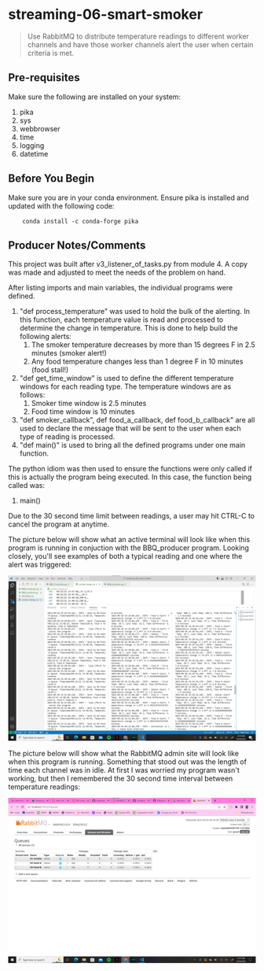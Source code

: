 # streaming-06-smart-smoker
> Use RabbitMQ to distribute temperature readings to different worker channels and have those worker channels alert the user when certain criteria is met. 

## Pre-requisites
Make sure the following are installed on your system:
1. pika
1. sys
1. webbrowser
1. time
1. logging
1. datetime

## Before You Begin
Make sure you are in your conda environment. Ensure pika is installed and updated with the following code: 

        conda install -c conda-forge pika

## Producer Notes/Comments
This project was built after v3_listener_of_tasks.py from module 4. A copy was made and adjusted to meet the needs of the problem on hand. 

After listing imports and main variables, the individual programs were defined. 

1. "def process_temperature" was used to hold the bulk of the alerting. In this function, each temperature value is read and processed to determine the change in temperature. This is done to help build the following alerts:
    1. The smoker temperature decreases by more than 15 degrees F in 2.5 minutes (smoker alert!)
    1. Any food temperature changes less than 1 degree F in 10 minutes (food stall!)
1. "def get_time_window" is used to define the different temperature windows for each reading type. The temperature windows are as follows:
    1. Smoker time window is 2.5 minutes
    1. Food time window is 10 minutes
1. "def smoker_callback", def food_a_callback, def food_b_callback" are all used to declare the message that will be sent to the user when each type of reading is processed.
1. "def main()" is used to bring all the defined programs under one main function.

The python idiom was then used to ensure the functions were only called if this is actually the program being executed. In this case, the function being called was:
1. main()

Due to the 30 second time limit between readings, a user may hit CTRL-C to cancel the program at anytime. 

The picture below will show what an active terminal will look like when this program is running in conjuction with the BBQ_producer program. Looking closely, you'll see examples of both a typical reading and one where the alert was triggered:

![terminal](./terminal.jpg)

The picture below will show what the RabbitMQ admin site will look like when this program is running. Something that stood out was the length of time each channel was in idle. At first I was worried my program wasn't working, but then I remembered the 30 second time interval between temperature readings:

![interesting_admin](./interesting_admin.jpg)